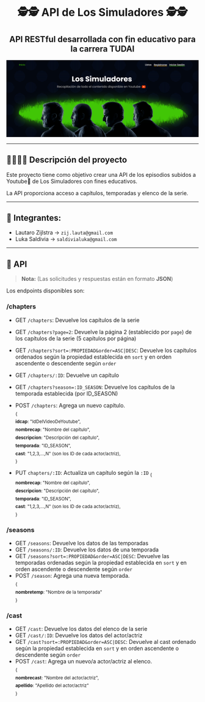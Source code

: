 <div align="center">
<h1>🕵️🕵️ API de Los Simuladores 🕵️🕵️</h1>
<h2>API RESTful desarrollada con fin educativo para la carrera TUDAI</h2>

![Captura de pantalla de la página](web-screen.png)

</div>

***

## 👷‍♂️👷‍♂️ Descripción del proyecto

Este proyecto tiene como objetivo crear una API de los episodios subidos a Youtube🔴 de Los Simuladores con fines educativos.

La API proporciona acceso a capítulos, temporadas y elenco de la serie.

***
## :busts_in_silhouette: Integrantes:
+ Lautaro Zijlstra  -> `zij.lauta@gmail.com`
+ Luka Saldivia  -> `saldivialuka@gmail.com`
***
## 📮 API
>**Nota:** (Las solicitudes y respuestas están en formato **JSON**)

Los endpoints disponibles son:

### /chapters
- GET `/chapters`: Devuelve los capítulos de la serie
- GET `/chapters?page=2`: Devuelve la página 2 (establecido por `page`) de los capítulos de la serie (5 capítulos por página)
- GET `/chapters?sort=:PROPIEDAD&order=ASC|DESC`: Devuelve los capítulos ordenados según la propiedad establecida en `sort` y en orden ascendente o descendente según `order`
- GET `/chapters/:ID`: Devuelve un capítulo
- GET `/chapters?season=:ID_SEASON`: Devuelve los capítulos de la temporada establecida (por ID_SEASON)
- POST `/chapters`: Agrega un nuevo capítulo. <br>
<sub>{ <br>
  **idcap**: "IdDelVideoDeYoutube", <br>
  **nombrecap**: "Nombre del capítulo", <br>
  **descripcion**: "Descripción del capítulo", <br>
  **temporada**: "ID_SEASON", <br>
  **cast**: "1,2,3,...,N" (son los ID de cada actor/actriz), <br>
}</sub>

- PUT `chapters/:ID`: Actualiza un capítulo según la `:ID`
<sub>{ <br>
  **nombrecap**: "Nombre del capítulo", <br>
  **descripcion**: "Descripción del capítulo", <br>
  **temporada**: "ID_SEASON", <br>
  **cast**: "1,2,3,...,N" (son los ID de cada actor/actriz), <br>
}</sub>

### /seasons
- GET `/seasons`: Devuelve los datos de las temporadas
- GET `/seasons/:ID`: Devuelve los datos de una temporada
- GET `/seasons?sort=:PROPIEDAD&order=ASC|DESC`: Devuelve las temporadas ordenadas según la propiedad establecida en `sort` y en orden ascendente o descendente según `order`
- POST `/season`: Agrega una nueva temporada. <br>
<sub>{ <br>
  **nombretemp**: "Nombre de la temporada" <br>
}</sub>


### /cast
- GET `/cast`: Devuelve los datos del elenco de la serie
- GET `/cast/:ID`: Devuelve los datos del actor/actriz
- GET `/cast?sort=:PROPIEDAD&order=ASC|DESC`: Devuelve al cast ordenado según la propiedad establecida en `sort` y en orden ascendente o descendente según `order`
- POST `/cast`: Agrega un nuevo/a actor/actriz al elenco. <br>
<sub>{ <br>
  **nombrecast**: "Nombre del actor/actriz", <br>
  **apellido**: "Apellido del actor/actriz" <br>
}</sub>
